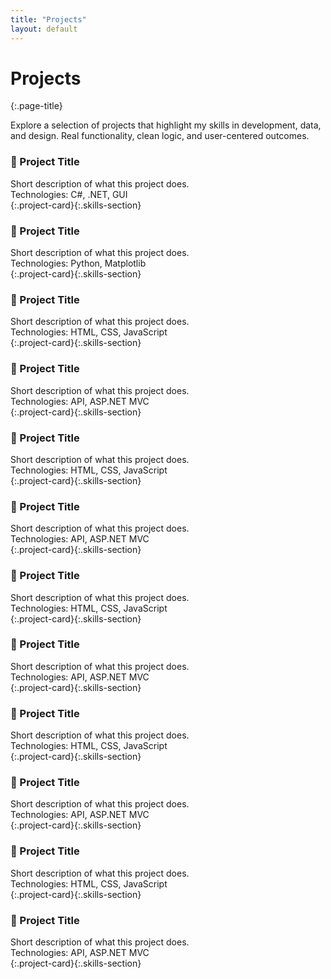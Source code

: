 ```yaml
---
title: "Projects"
layout: default
---
```


# Projects
{:.page-title}

Explore a selection of projects that highlight my skills in development, data, and design. Real functionality, clean logic, and user-centered outcomes.

### 🚧 Project Title
Short description of what this project does.  
Technologies: C#, .NET, GUI  
{:.project-card}{:.skills-section}

### 🚧 Project Title
Short description of what this project does.  
Technologies: Python, Matplotlib  
{:.project-card}{:.skills-section}

### 🚧 Project Title
Short description of what this project does.  
Technologies: HTML, CSS, JavaScript  
{:.project-card}{:.skills-section}

### 🚧 Project Title
Short description of what this project does.  
Technologies: API, ASP.NET MVC  
{:.project-card}{:.skills-section}

### 🚧 Project Title
Short description of what this project does.  
Technologies: HTML, CSS, JavaScript  
{:.project-card}{:.skills-section}

### 🚧 Project Title
Short description of what this project does.  
Technologies: API, ASP.NET MVC  
{:.project-card}{:.skills-section}

### 🚧 Project Title
Short description of what this project does.  
Technologies: HTML, CSS, JavaScript  
{:.project-card}{:.skills-section}

### 🚧 Project Title
Short description of what this project does.  
Technologies: API, ASP.NET MVC  
{:.project-card}{:.skills-section}

### 🚧 Project Title
Short description of what this project does.  
Technologies: HTML, CSS, JavaScript  
{:.project-card}{:.skills-section}

### 🚧 Project Title
Short description of what this project does.  
Technologies: API, ASP.NET MVC  
{:.project-card}{:.skills-section}

### 🚧 Project Title
Short description of what this project does.  
Technologies: HTML, CSS, JavaScript  
{:.project-card}{:.skills-section}

### 🚧 Project Title
Short description of what this project does.  
Technologies: API, ASP.NET MVC  
{:.project-card}{:.skills-section}
